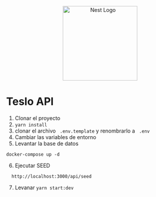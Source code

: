 <p align="center">
  <a href="http://nestjs.com/" target="blank"><img src="https://nestjs.com/img/logo-small.svg" width="200" alt="Nest Logo" /></a>
</p>

# Teslo API

1. Clonar el proyecto
2. ```yarn install```
3. clonar el archivo ``` .env.template``` y renombrarlo a ``` .env```
4. Cambiar las variables de entorno
5. Levantar la base de datos
```
docker-compose up -d
```

6. Ejecutar SEED

  ```
    http://localhost:3000/api/seed
  ```


7. Levanar ```yarn start:dev```

